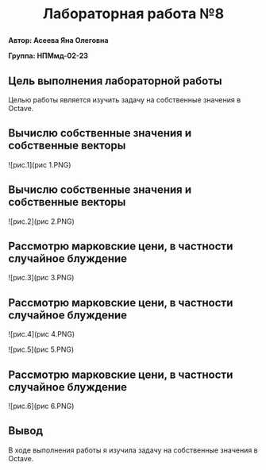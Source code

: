 # <p style="text-align: center;">Лабораторная работа №8</p>



**Автор: Асеева Яна Олеговна**

**Группа: НПМмд-02-23**

</div>

<div style="page-break-after: always;">

## Цель выполнения лабораторной работы

Целью работы является изучить задачу на собственные значения в Octave.

</div>

<div style="page-break-after: always;">

## Вычислю собственные значения и собственные векторы ##

![рис.1](рис 1.PNG)

</div>

<div style="page-break-after: always;">

## Вычислю собственные значения и собственные векторы



![рис.2](рис 2.PNG)

</div>

<div style="page-break-after: always;">

## Рассмотрю марковские цени, в частности случайное блуждение



![рис.3](рис 3.PNG)

</div>

<div style="page-break-after: always;">

## Рассмотрю марковские цени, в частности случайное блуждение

![рис.4](рис 4.PNG)

![рис.5](рис 5.PNG)

</div>

<div style="page-break-after: always;">

## Рассмотрю марковские цени, в частности случайное блуждение

![рис.6](рис 6.PNG)

</div>

<div style="page-break-after: always;">

## Вывод

В ходе выполнения работы я изучила задачу на собственные значения в Octave.

</div>
